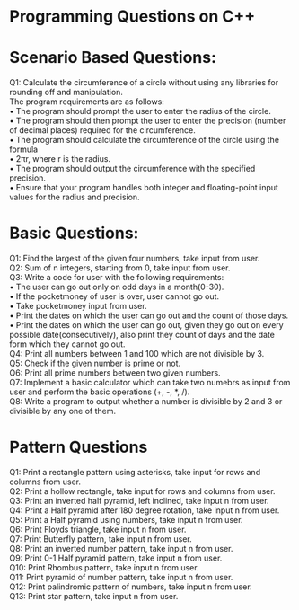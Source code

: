 # Programming Questions on C++
# Scenario Based Questions:
Q1: Calculate the circumference of a circle without using any libraries for rounding off and manipulation.\
The program requirements are as follows:\
•	The program should prompt the user to enter the radius of the circle.\
•	The program should then prompt the user to enter the precision (number of decimal places) required for the circumference.\
•	The program should calculate the circumference of the circle using the formula \
•	2πr, where  r is the radius.\
•	The program should output the circumference with the specified precision.\
•	Ensure that your program handles both integer and floating-point input values for the radius and precision.

# Basic Questions:
Q1: Find the largest of the given four numbers, take input from user.\
Q2: Sum of n integers, starting from 0, take input from user.\
Q3: Write a code for user with the following requirements:\
•	The user can go out only on odd days in a month(0-30).\
•	If the pocketmoney of user is over, user cannot go out.\
•	Take pocketmoney input from user.\
•	Print the dates on which the user can go out and the count of those days.\
•	Print the dates on which the user can go out, given they go out on every possible date(consecutively), also print they count of days and the date form which they cannot go out.\
Q4: Print all numbers between 1 and 100 which are not divisible by 3.\
Q5: Check if the given number is prime or not.\
Q6: Print all prime numbers between two given numbers.\
Q7: Implement a basic calculator which can take two numebrs as input from user and perform the basic operations (+, -, *, /).\
Q8: Write a program to output whether a number is divisible by 2 and 3 or divisible by any one of them.

# Pattern Questions
Q1: Print a rectangle pattern using asterisks, take input for rows and columns from user.\
Q2: Print a hollow rectangle, take input for rows and columns from user.\
Q3: Print an inverted half pyramid, left inclined, take input n from user.\
Q4: Print a Half pyramid after 180 degree rotation, take input n from user.\
Q5: Print a Half pyramid using numbers, take input n from user.\
Q6: Print Floyds triangle, take input n from user.\
Q7: Print Butterfly pattern, take input n from user.\
Q8: Print an inverted number pattern, take input n from user.\
Q9: Print 0-1 Half pyramid pattern, take input n from user.\
Q10: Print Rhombus pattern, take input n from user.\
Q11: Print pyramid of number pattern, take input n from user.\
Q12: Print palindromic pattern of numbers, take input n from user.\
Q13: Print star pattern, take input n from user.
